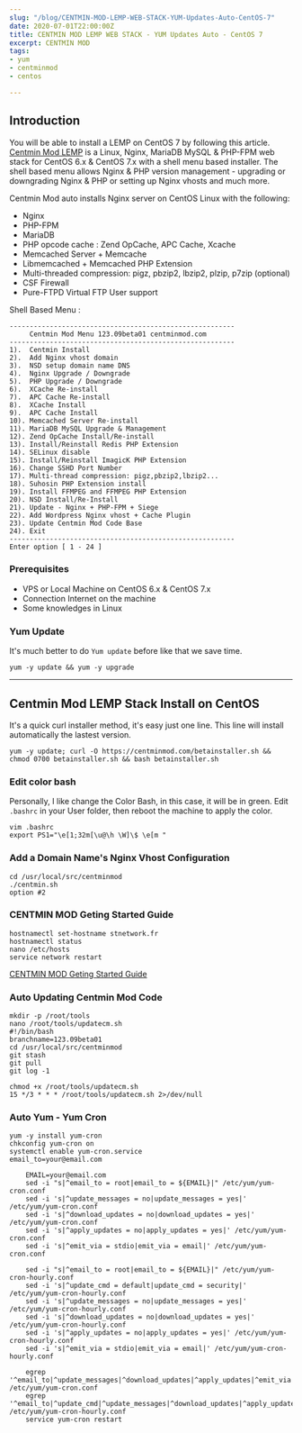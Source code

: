 ```yaml
---
slug: "/blog/CENTMIN-MOD-LEMP-WEB-STACK-YUM-Updates-Auto-CentOS-7"
date: 2020-07-01T22:00:00Z
title: CENTMIN MOD LEMP WEB STACK - YUM Updates Auto - CentOS 7
excerpt: CENTMIN MOD
tags:
- yum
- centminmod
- centos

---
```


## Introduction

You will be able to install a LEMP on CentOS 7 by following this article. [Centmin Mod LEMP](http://centminmod.com/) is a Linux, Nginx, MariaDB MySQL & PHP-FPM web stack for CentOS 6.x & CentOS 7.x with a shell menu based installer. The shell based menu allows Nginx & PHP version management - upgrading or downgrading Nginx & PHP or setting up Nginx vhosts and much more.

Centmin Mod auto installs Nginx server on CentOS Linux with the following:

* Nginx
* PHP-FPM
* MariaDB
* PHP opcode cache : Zend OpCache, APC Cache, Xcache
* Memcached Server + Memcache
* Libmemcached + Memcached PHP Extension
* Multi-threaded compression: pigz, pbzip2, lbzip2, plzip, p7zip (optional)
* CSF Firewall
* Pure-FTPD Virtual FTP User support

Shell Based Menu :

    --------------------------------------------------------
         Centmin Mod Menu 123.09beta01 centminmod.com
    --------------------------------------------------------
    1).  Centmin Install
    2).  Add Nginx vhost domain
    3).  NSD setup domain name DNS
    4).  Nginx Upgrade / Downgrade
    5).  PHP Upgrade / Downgrade
    6).  XCache Re-install
    7).  APC Cache Re-install
    8).  XCache Install
    9).  APC Cache Install
    10). Memcached Server Re-install
    11). MariaDB MySQL Upgrade & Management
    12). Zend OpCache Install/Re-install
    13). Install/Reinstall Redis PHP Extension
    14). SELinux disable
    15). Install/Reinstall ImagicK PHP Extension
    16). Change SSHD Port Number
    17). Multi-thread compression: pigz,pbzip2,lbzip2...
    18). Suhosin PHP Extension install
    19). Install FFMPEG and FFMPEG PHP Extension
    20). NSD Install/Re-Install
    21). Update - Nginx + PHP-FPM + Siege
    22). Add Wordpress Nginx vhost + Cache Plugin
    23). Update Centmin Mod Code Base
    24). Exit
    --------------------------------------------------------
    Enter option [ 1 - 24 ]

### Prerequisites

* VPS or Local Machine on CentOS 6.x & CentOS 7.x
* Connection Internet on the machine
* Some knowledges in Linux

### Yum Update

It's much better to do `Yum update` before like that we save time.

    yum -y update && yum -y upgrade

***

## Centmin Mod LEMP Stack Install on CentOS

It's a quick curl installer method, it's easy just one line. This line will install automatically the lastest version.

    yum -y update; curl -O https://centminmod.com/betainstaller.sh && chmod 0700 betainstaller.sh && bash betainstaller.sh

### Edit color bash

Personally, I like change the Color Bash, in this case, it will be in green. Edit `.bashrc` in your User folder, then reboot the machine to apply the color.

    vim .bashrc
    export PS1="\e[1;32m[\u@\h \W]\$ \e[m "

### Add a Domain Name's Nginx Vhost Configuration

    cd /usr/local/src/centminmod
    ./centmin.sh
    option #2

### CENTMIN MOD Geting Started Guide

    hostnamectl set-hostname stnetwork.fr
    hostnamectl status
    nano /etc/hosts
    service network restart

[CENTMIN MOD Geting Started Guide](https://centminmod.com/getstarted.html)

### Auto Updating Centmin Mod Code

    mkdir -p /root/tools
    nano /root/tools/updatecm.sh
    #!/bin/bash
    branchname=123.09beta01
    cd /usr/local/src/centminmod
    git stash
    git pull
    git log -1

    chmod +x /root/tools/updatecm.sh
    15 */3 * * * /root/tools/updatecm.sh 2>/dev/null

### Auto Yum - Yum Cron

    yum -y install yum-cron
    chkconfig yum-cron on
    systemctl enable yum-cron.service
    email_to=your@email.com

        EMAIL=your@email.com
        sed -i "s|^email_to = root|email_to = ${EMAIL}|" /etc/yum/yum-cron.conf
        sed -i 's|^update_messages = no|update_messages = yes|' /etc/yum/yum-cron.conf
        sed -i 's|^download_updates = no|download_updates = yes|' /etc/yum/yum-cron.conf
        sed -i 's|^apply_updates = no|apply_updates = yes|' /etc/yum/yum-cron.conf
        sed -i 's|^emit_via = stdio|emit_via = email|' /etc/yum/yum-cron.conf
    
        sed -i "s|^email_to = root|email_to = ${EMAIL}|" /etc/yum/yum-cron-hourly.conf
        sed -i 's|^update_cmd = default|update_cmd = security|' /etc/yum/yum-cron-hourly.conf
        sed -i 's|^update_messages = no|update_messages = yes|' /etc/yum/yum-cron-hourly.conf
        sed -i 's|^download_updates = no|download_updates = yes|' /etc/yum/yum-cron-hourly.conf
        sed -i 's|^apply_updates = no|apply_updates = yes|' /etc/yum/yum-cron-hourly.conf
        sed -i 's|^emit_via = stdio|emit_via = email|' /etc/yum/yum-cron-hourly.conf   
    
        egrep '^email_to|^update_messages|^download_updates|^apply_updates|^emit_via' /etc/yum/yum-cron.conf
        egrep '^email_to|^update_cmd|^update_messages|^download_updates|^apply_updates|^emit_via' /etc/yum/yum-cron-hourly.conf
        service yum-cron restart